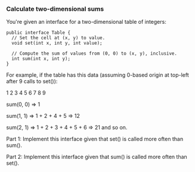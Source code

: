 ### Calculate two-dimensional sums
You're given an interface for a two-dimensional table of integers: 

```
public interface Table {
  // Set the cell at (x, y) to value.
  void set(int x, int y, int value);

  // Compute the sum of values from (0, 0) to (x, y), inclusive.
  int sum(int x, int y);
}
```

For example, if the table has this data (assuming 0-based origin at top-left after 9 calls to set()): 

1 2 3 
4 5 6 
7 8 9 

sum(0, 0) => 1 

sum(1, 1) => 1 + 2 + 4 + 5 => 12 

sum(2, 1) => 1 + 2 + 3 + 4 + 5 + 6 => 21 
and so on. 

Part 1: Implement this interface given that set() is called more often than sum().

Part 2: Implement this interface given that sum() is called more often than set().
